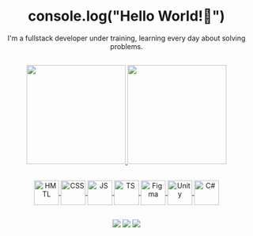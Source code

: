 <div align="center">
	<h1>console.log("Hello World!👋")</h1>
	<p>I'm a fullstack developer under training, learning every day about solving problems.</p>
</div>

##

<div align="center">
	<a href="https://github.com/mvacoimbra">
	<img height="200em" src="https://github-readme-stats.vercel.app/api?username=mvacoimbra&show_icons=true&theme=transparent&hide_border=true&title_color=05E100&text_color=EAF2EF&icon_color=05E100&custom_title=GitHub-Status">
	<img height="200em" src="https://github-readme-stats.vercel.app/api/top-langs/?username=mvacoimbra&theme=transparent&hide_border=true&title_color=05E100&text_color=EAF2EF">
</div>

##
<div style="display: inline_block" align="center">
	<a href="#">
	<img align="center" height="50px" alt="HMTL" src="https://cdn.jsdelivr.net/gh/devicons/devicon/icons/html5/html5-original.svg">
	<img align="center" height="50px" alt="CSS" src="https://cdn.jsdelivr.net/gh/devicons/devicon/icons/css3/css3-original.svg">
	<img align="center" height="50px" alt="JS" src="https://cdn.jsdelivr.net/gh/devicons/devicon/icons/javascript/javascript-original.svg">
	<img align="center" height="50px" alt="TS" src="https://cdn.jsdelivr.net/gh/devicons/devicon/icons/typescript/typescript-original.svg">
	<img align="center" height="50px" alt="Figma" src="https://cdn.jsdelivr.net/gh/devicons/devicon/icons/figma/figma-original.svg">
	<img align="center" height="50px" alt="Unity" src="https://cdn.jsdelivr.net/gh/devicons/devicon/icons/unity/unity-original.svg">
	<img align="center" height="50px" alt="C#" src="https://cdn.jsdelivr.net/gh/devicons/devicon/icons/csharp/csharp-original.svg">
</div>

##
<div style="display: inline_block" align="center">
	<a href="mailto:mv27.marcoscoimbra@gmail.com" target="_blank"><img src="https://img.shields.io/badge/Gmail-D14836?style=for-the-badge&logo=gmail&logoColor=white"></a>
	<a href="https://discord.gg/2QSreUtJuH" target="_blank"><img src="https://img.shields.io/badge/Discord-7289DA?style=for-the-badge&logo=discord&logoColor=white"></a>
	<a href="https://mvacoimbra-portfolio.vercel.app" target="_blank"><img src="https://img.shields.io/badge/website-000000?style=for-the-badge&logo=About.me&logoColor=white"></a>
</div>

